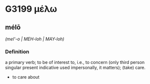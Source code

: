 # G3199 μέλω

## mélō

_(mel'-o | MEH-loh | MAY-loh)_

### Definition

a primary verb; to be of interest to, i.e., to concern (only third person singular present indicative used impersonally, it matters); (take) care.

- to care about

